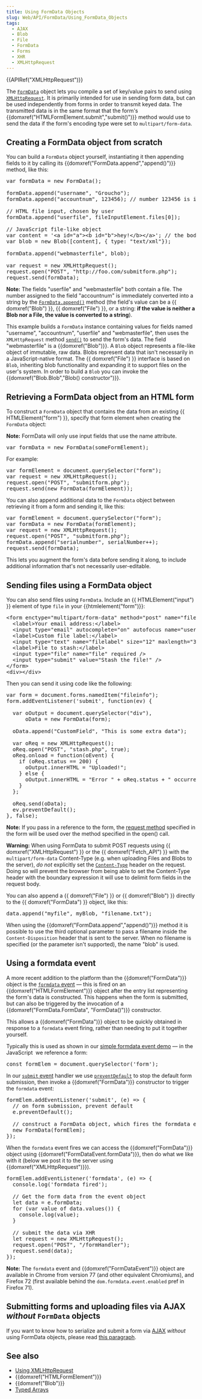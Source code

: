 ```yaml
---
title: Using FormData Objects
slug: Web/API/FormData/Using_FormData_Objects
tags:
  - AJAX
  - Blob
  - File
  - FormData
  - Forms
  - XHR
  - XMLHttpRequest
---
```

<div>{{APIRef("XMLHttpRequest")}}</div>

<p>The <code><a href="/en-US/docs/Web/API/FormData">FormData</a></code> object lets you compile a set of key/value pairs to send using <code><a href="/en-US/docs/Web/API/XMLHttpRequest">XMLHttpRequest</a></code>. It is primarily intended for use in sending form data, but can be used independently from forms in order to transmit keyed data. The transmitted data is in the same format that the form's {{domxref("HTMLFormElement.submit","submit()")}} method would use to send the data if the form's encoding type were set to <code>multipart/form-data</code>.</p>

<h2 id="Creating_a_FormData_object_from_scratch">Creating a FormData object from scratch</h2>

<p>You can build a <code>FormData</code> object yourself, instantiating it then appending fields to it by calling its {{domxref("FormData.append","append()")}} method, like this:</p>

<pre class="brush: js">var formData = new FormData();

formData.append("username", "Groucho");
formData.append("accountnum", 123456); // number 123456 is immediately converted to a string "123456"

// HTML file input, chosen by user
formData.append("userfile", fileInputElement.files[0]);

// JavaScript file-like object
var content = '&lt;a id="a"&gt;&lt;b id="b"&gt;hey!&lt;/b&gt;&lt;/a&gt;'; // the body of the new file...
var blob = new Blob([content], { type: "text/xml"});

formData.append("webmasterfile", blob);

var request = new XMLHttpRequest();
request.open("POST", "http://foo.com/submitform.php");
request.send(formData);
</pre>

<div class="note"><p><strong>Note:</strong> The fields "userfile" and "webmasterfile" both contain a file. The number assigned to the field "accountnum" is immediately converted into a string by the <a href="/en-US/docs/Web/API/FormData#append()"><code>FormData.append()</code></a> method (the field's value can be a {{ domxref("Blob") }}, {{ domxref("File") }}, or a string: <strong>if the value is neither a Blob nor a File, the value is converted to a string</strong>).</p></div>

<p>This example builds a <code>FormData</code> instance containing values for fields named "username", "accountnum", "userfile" and "webmasterfile", then uses the <code>XMLHttpRequest</code> method <a href="/en-US/docs/Web/API/XMLHttpRequest#send()"><code>send()</code></a> to send the form's data. The field "webmasterfile" is a {{domxref("Blob")}}. A <code>Blob</code> object represents a file-like object of immutable, raw data. Blobs represent data that isn't necessarily in a JavaScript-native format. The {{ domxref("File") }} interface is based on <code>Blob</code>, inheriting blob functionality and expanding it to support files on the user's system. In order to build a <code>Blob</code> you can invoke the {{domxref("Blob.Blob","Blob() constructor")}}.</p>

<h2 id="Retrieving_a_FormData_object_from_an_HTML_form">Retrieving a FormData object from an HTML form</h2>

<p>To construct a <code>FormData</code> object that contains the data from an existing {{ HTMLElement("form") }}, specify that form element when creating the <code>FormData</code> object:</p>

<div class="note">
<p><strong>Note:</strong> FormData will only use input fields that use the name attribute.</p>
</div>

<pre class="brush: js">var formData = new FormData(someFormElement);
</pre>

<p>For example:</p>

<pre class="brush: js">var formElement = document.querySelector("form");
var request = new XMLHttpRequest();
request.open("POST", "submitform.php");
request.send(new FormData(formElement));
</pre>

<p>You can also append additional data to the <code>FormData</code> object between retrieving it from a form and sending it, like this:</p>

<pre class="brush: js">var formElement = document.querySelector("form");
var formData = new FormData(formElement);
var request = new XMLHttpRequest();
request.open("POST", "submitform.php");
formData.append("serialnumber", serialNumber++);
request.send(formData);</pre>

<p>This lets you augment the form's data before sending it along, to include additional information that's not necessarily user-editable.</p>

<h2 id="Sending_files_using_a_FormData_object">Sending files using a FormData object</h2>

<p>You can also send files using <code>FormData</code>. Include an {{ HTMLElement("input") }} element of type <code>file</code> in your {{htmlelement("form")}}:</p>

<pre class="brush: html">&lt;form enctype="multipart/form-data" method="post" name="fileinfo"&gt;
  &lt;label&gt;Your email address:&lt;/label&gt;
  &lt;input type="email" autocomplete="on" autofocus name="userid" placeholder="email" required size="32" maxlength="64" /&gt;&lt;br /&gt;
  &lt;label&gt;Custom file label:&lt;/label&gt;
  &lt;input type="text" name="filelabel" size="12" maxlength="32" /&gt;&lt;br /&gt;
  &lt;label&gt;File to stash:&lt;/label&gt;
  &lt;input type="file" name="file" required /&gt;
  &lt;input type="submit" value="Stash the file!" /&gt;
&lt;/form&gt;
&lt;div&gt;&lt;/div&gt;
</pre>

<p>Then you can send it using code like the following:</p>

<pre class="brush: js">var form = document.forms.namedItem("fileinfo");
form.addEventListener('submit', function(ev) {

  var oOutput = document.querySelector("div"),
      oData = new FormData(form);

  oData.append("CustomField", "This is some extra data");

  var oReq = new XMLHttpRequest();
  oReq.open("POST", "stash.php", true);
  oReq.onload = function(oEvent) {
    if (oReq.status == 200) {
      oOutput.innerHTML = "Uploaded!";
    } else {
      oOutput.innerHTML = "Error " + oReq.status + " occurred when trying to upload your file.&lt;br \/&gt;";
    }
  };

  oReq.send(oData);
  ev.preventDefault();
}, false);
</pre>

<div class="note">
<p><strong>Note:</strong> If you pass in a reference to the form, the <a href="/en-US/docs/Web/HTTP/Methods">request method</a> specified in the form will be used over the method specified in the open() call.</p>
</div>

<div class="warning">
<p><strong>Warning:</strong> When using FormData to submit POST requests using {{ domxref("XMLHttpRequest") }} or the {{ domxref("Fetch_API") }} with the <code>multipart/form-data</code> Content-Type (e.g. when uploading Files and Blobs to the server), <em>do not</em> explicitly set the <a href="/en-US/docs/Web/HTTP/Headers/Content-Type"><code>Content-Type</code></a> header on the request. Doing so will prevent the browser from being able to set the Content-Type header with the boundary expression it will use to delimit form fields in the request body.</p>
</div>

<p>You can also append a {{ domxref("File") }} or {{ domxref("Blob") }} directly to the {{ domxref("FormData") }} object, like this:</p>

<pre class="brush: js">data.append("myfile", myBlob, "filename.txt");
</pre>

<p>When using the {{domxref("FormData.append","append()")}} method it is possible to use the third optional parameter to pass a filename inside the <code>Content-Disposition</code> header that is sent to the server. When no filename is specified (or the parameter isn't supported), the name "blob" is used.</p>

<h2 id="Using_a_formdata_event">Using a formdata event</h2>

<p>A more recent addition to the platform than the {{domxref("FormData")}} object is the <a href="/en-US/docs/Web/API/HTMLFormElement/formdata_event"><code>formdata</code> event</a> — this is fired on an {{domxref("HTMLFormElement")}} object after the entry list representing the form's data is constructed. This happens when the form is submitted, but can also be triggered by the invocation of a {{domxref("FormData.FormData", "FormData()")}} constructor.</p>

<p>This allows a {{domxref("FormData")}} object to be quickly obtained in response to a <code>formdata</code> event firing, rather than needing to put it together yourself.</p>

<p>Typically this is used as shown in our <a href="https://long-impatiens.glitch.me/">simple formdata event demo</a> — in the JavaScript  we reference a form:</p>

<pre class="brush: js">const formElem = document.querySelector('form');</pre>

<p>In our <a href="/en-US/docs/Web/API/HTMLFormElement/submit_event"><code>submit</code> event</a> handler we use <code><a href="/en-US/docs/Web/API/Event/preventDefault">preventDefault</a></code> to stop the default form submission, then invoke a {{domxref("FormData")}} constructor to trigger the <code>formdata</code> event:</p>

<pre class="brush: js">formElem.addEventListener('submit', (e) =&gt; {
  // on form submission, prevent default
  e.preventDefault();

  // construct a FormData object, which fires the formdata event
  new FormData(formElem);
});</pre>

<p>When the <code>formdata</code> event fires we can access the {{domxref("FormData")}} object using {{domxref("FormDataEvent.formData")}}, then do what we like with it (below we post it to the server using {{domxref("XMLHttpRequest")}}).</p>

<pre class="brush: js">formElem.addEventListener('formdata', (e) =&gt; {
  console.log('formdata fired');

  // Get the form data from the event object
  let data = e.formData;
  for (var value of data.values()) {
    console.log(value);
  }

  // submit the data via XHR
  let request = new XMLHttpRequest();
  request.open("POST", "/formHandler");
  request.send(data);
});</pre>

<div class="notecard note">
<p><strong>Note:</strong> The <code>formdata</code> event and {{domxref("FormDataEvent")}} object are available in Chrome from version 77 (and other equivalent Chromiums), and Firefox 72 (first available behind the <code>dom.formdata.event.enabled</code> pref in Firefox 71).</p>
</div>

<h2 id="Submitting_forms_and_uploading_files_via_AJAX_without_FormData_objects">Submitting forms and uploading files via AJAX <em>without</em> <code>FormData</code> objects</h2>

<p>If you want to know how to serialize and submit a form via <a href="/en-US/docs/Web/Guide/AJAX">AJAX</a> <em>without</em> using FormData objects, please read <a href="/en-US/docs/Web/API/XMLHttpRequest/Using_XMLHttpRequest#submitting_forms_and_uploading_files">this paragraph</a>.</p>

<h2 id="See_also">See also</h2>

<ul>
 <li><a href="/en-US/docs/Web/API/XMLHttpRequest/Using_XMLHttpRequest">Using XMLHttpRequest</a></li>
 <li>{{domxref("HTMLFormElement")}}</li>
 <li>{{domxref("Blob")}}</li>
 <li><a href="/en-US/docs/Web/JavaScript/Typed_arrays">Typed Arrays</a></li>
</ul>
